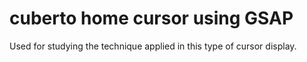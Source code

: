 # cuberto home cursor using GSAP

Used for studying the technique applied in this type of cursor display.
